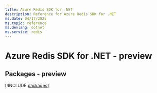 ```yaml
---
title: Azure Redis SDK for .NET
description: Reference for Azure Redis SDK for .NET
ms.date: 04/17/2025
ms.topic: reference
ms.devlang: dotnet
ms.service: redis
---
```

# Azure Redis SDK for .NET - preview
## Packages - preview
[!INCLUDE [packages](redis-index.md)]